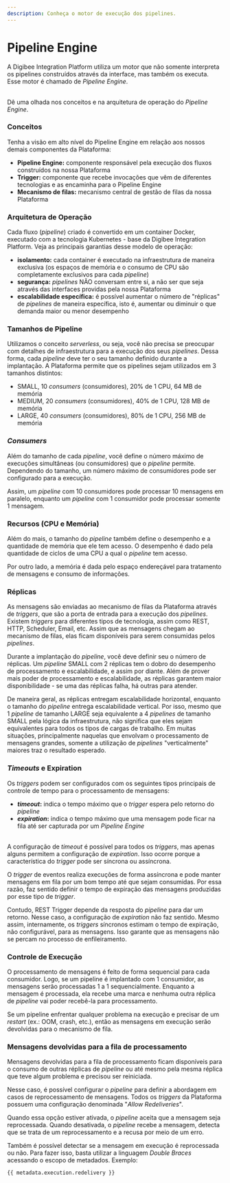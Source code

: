 ```yaml
---
description: Conheça o motor de execução dos pipelines.
---
```


# Pipeline Engine

A Digibee Integration Platform utiliza um motor que não somente interpreta os pipelines construídos através da interface, mas também os executa. Esse motor é chamado de _Pipeline Engine_.

\
Dê uma olhada nos conceitos e na arquitetura de operação do _Pipeline Engine_.

### Conceitos <a href="#conceitos" id="conceitos"></a>

Tenha a visão em alto nível do Pipeline Engine em relação aos nossos demais componentes da Plataforma:

* **Pipeline Engine:** componente responsável pela execução dos fluxos construídos na nossa Plataforma
* **Trigger:** componente que recebe invocações que vêm de diferentes tecnologias e as encaminha para o Pipeline Engine
* **Mecanismo de filas:** mecanismo central de gestão de filas da nossa Plataforma

### Arquitetura de Operação <a href="#arquitetura-de-operao" id="arquitetura-de-operao"></a>

Cada fluxo (_pipeline_) criado é convertido em um container Docker, executado com a tecnologia Kubernetes - base da Digibee Integration Platform. Veja as principais garantias desse modelo de operação:

* **isolamento:** cada container é executado na infraestrutura de maneira exclusiva (os espaços de memória e o consumo de CPU são completamente exclusivos para cada _pipeline_)
* **segurança:** _pipelines_ NÃO conversam entre si, a não ser que seja através das interfaces providas pela nossa Plataforma
* **escalabilidade específica:** é possível aumentar o número de "réplicas" de _pipelines_ de maneira específica, isto é, aumentar ou diminuir o que demanda maior ou menor desempenho

### **Tamanhos de Pipeline**

Utilizamos o conceito _serverless_, ou seja, você não precisa se preocupar com detalhes de infraestrutura para a execução dos seus _pipelines_. Dessa forma, cada _pipeline_ deve ter o seu tamanho definido durante a implantação. A Plataforma permite que os pipelines sejam utilizados em 3 tamanhos distintos:

* SMALL, 10 _consumers_ (consumidores), 20% de 1 CPU, 64 MB de memória
* MEDIUM, 20 _consumers_ (consumidores), 40% de 1 CPU, 128 MB de memória
* LARGE, 40 _consumers_ (consumidores), 80% de 1 CPU, 256 MB de memória

### _**Consumers**_

Além do tamanho de cada _pipeline_, você define o número máximo de execuções simultâneas (ou consumidores) que o _pipeline_ permite. Dependendo do tamanho, um número máximo de consumidores pode ser configurado para a execução.&#x20;

Assim, um _pipeline_ com 10 consumidores pode processar 10 mensagens em paralelo, enquanto um _pipeline_ com 1 consumidor pode processar somente 1 mensagem.

### **Recursos (CPU e Memória)**

Além do mais, o tamanho do _pipeline_ também define o desempenho e a quantidade de memória que ele tem acesso. O desempenho é dado pela quantidade de ciclos de uma CPU a qual o _pipeline_ tem acesso.&#x20;

Por outro lado, a memória é dada pelo espaço endereçável para tratamento de mensagens e consumo de informações.

### **Réplicas**

As mensagens são enviadas ao mecanismo de filas da Plataforma através de _triggers_, que são a porta de entrada para a execução dos _pipelines_. Existem _triggers_ para diferentes tipos de tecnologia, assim como REST, HTTP, Scheduler, Email, etc. Assim que as mensagens chegam ao mecanismo de filas, elas ficam disponíveis para serem consumidas pelos _pipelines_.&#x20;

Durante a implantação do _pipeline_, você deve definir seu o número de réplicas. Um _pipeline_ SMALL com 2 réplicas tem o dobro do desempenho de processamento e escalabilidade, e assim por diante. Além de prover mais poder de processamento e escalabilidade, as réplicas garantem maior disponibilidade - se uma das réplicas falha, há outras para atender.

De maneira geral, as réplicas entregam escalabilidade horizontal, enquanto o tamanho do _pipeline_ entrega escalabilidade vertical. Por isso, mesmo que 1 _pipeline_ de tamanho LARGE seja equivalente a 4 _pipelines_ de tamanho SMALL pela lógica da infraestrutura, não significa que eles sejam equivalentes para todos os tipos de cargas de trabalho. Em muitas situações, principalmente naquelas que envolvam o processamento de mensagens grandes, somente a utilização de _pipelines_ "verticalmente" maiores traz o resultado esperado.

### _**Timeouts**_ e **Expiration**

Os _triggers_ podem ser configurados com os seguintes tipos principais de controle de tempo para o processamento de mensagens:

* _**timeout**_**:** indica o tempo máximo que o _trigger_ espera pelo retorno do _pipeline_
* _**expiration**_**:** indica o tempo máximo que uma mensagem pode ficar na fila até ser capturada por um _Pipeline Engine_

\
A configuração de _timeout_ é possível para todos os _triggers_, mas apenas alguns permitem a configuração de _expiration_. Isso ocorre porque a característica do _trigger_ pode ser síncrona ou assíncrona.

O _trigger_ de eventos realiza execuções de forma assíncrona e pode manter mensagens em fila por um bom tempo até que sejam consumidas. Por essa razão, faz sentido definir o tempo de expiração das mensagens produzidas por esse tipo de _trigger_.

Contudo, REST Trigger depende da resposta do _pipeline_ para dar um retorno. Nesse caso, a configuração de _expiration_ não faz sentido. Mesmo assim, internamente, os _triggers_ síncronos estimam o tempo de expiração, não configurável, para as mensagens. Isso garante que as mensagens não se percam no processo de enfileiramento.

### **Controle de Execução**

O processamento de mensagens é feito de forma sequencial para cada consumidor. Logo, se um pipeline é implantado com 1 consumidor, as mensagens serão processadas 1 a 1 sequencialmente. Enquanto a mensagem é processada, ela recebe uma marca e nenhuma outra réplica de _pipeline_ vai poder recebê-la para processamento.&#x20;

Se um pipeline enfrentar qualquer problema na execução e precisar de um _restart_ (ex.: OOM, crash, etc.), então as mensagens em execução serão devolvidas para o mecanismo de fila.

### **Mensagens devolvidas para a fila de processamento**

Mensagens devolvidas para a fila de processamento ficam disponíveis para o consumo de outras réplicas de _pipeline_ ou até mesmo pela mesma réplica que teve algum problema e precisou ser reiniciada.

Nesse caso, é possível configurar o _pipeline_ para definir a abordagem em casos de reprocessamento de mensagens. Todos os _triggers_ da Plataforma possuem uma configuração denominada "_Allow Redeliveries_".&#x20;

Quando essa opção estiver ativada, o _pipeline_ aceita que a mensagem seja reprocessada. Quando desativada, o _pipeline_ recebe a mensagem, detecta que se trata de um reprocessamento e a recusa por meio de um erro.

Também é possível detectar se a mensagem em execução é reprocessada ou não. Para fazer isso, basta utilizar a linguagem _Double Braces_ acessando o escopo de metadados. Exemplo:

```
{{ metadata.execution.redelivery }} 
```
